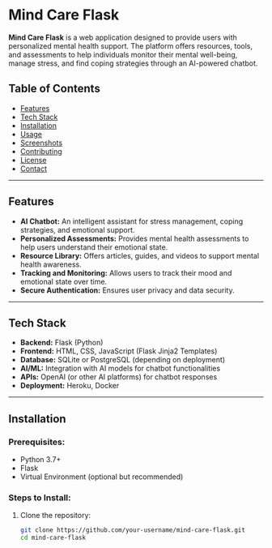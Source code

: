 # **Mind Care Flask**

**Mind Care Flask** is a web application designed to provide users with personalized mental health support. The platform offers resources, tools, and assessments to help individuals monitor their mental well-being, manage stress, and find coping strategies through an AI-powered chatbot. 

## **Table of Contents**
- [Features](#features)
- [Tech Stack](#tech-stack)
- [Installation](#installation)
- [Usage](#usage)
- [Screenshots](#screenshots)
- [Contributing](#contributing)
- [License](#license)
- [Contact](#contact)

---

## **Features**
- **AI Chatbot:** An intelligent assistant for stress management, coping strategies, and emotional support.
- **Personalized Assessments:** Provides mental health assessments to help users understand their emotional state.
- **Resource Library:** Offers articles, guides, and videos to support mental health awareness.
- **Tracking and Monitoring:** Allows users to track their mood and emotional state over time.
- **Secure Authentication:** Ensures user privacy and data security.

---

## **Tech Stack**
- **Backend:** Flask (Python)
- **Frontend:** HTML, CSS, JavaScript (Flask Jinja2 Templates)
- **Database:** SQLite or PostgreSQL (depending on deployment)
- **AI/ML:** Integration with AI models for chatbot functionalities
- **APIs:** OpenAI (or other AI platforms) for chatbot responses
- **Deployment:** Heroku, Docker

---

## **Installation**

### Prerequisites:
- Python 3.7+
- Flask
- Virtual Environment (optional but recommended)

### Steps to Install:
1. Clone the repository:
   ```bash
   git clone https://github.com/your-username/mind-care-flask.git
   cd mind-care-flask

